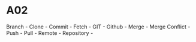 # A02
Branch  - 
Clone - 
Commit - 
Fetch - 
GIT - 
Github - 
Merge - 
Merge Conflict - 
Push - 
Pull - 
Remote - 
Repository - 
